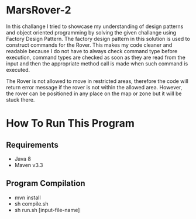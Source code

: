 # MarsRover-2

In this challange I tried to showcase my understanding of design patterns and object oriented programming by solving the given challange 
using Factory Design Pattern. The factory design pattern in this solution is used to construct commands for the Rover. This makes my code 
cleaner and readable because I do not have to always check command type before execution, command types are checked as soon as they are read
from the input and then the appropriate method call is made when such command is executed.

The Rover is not allowed to move in restricted areas, therefore the code will return error message if the rover is not within the allowed area.
However, the rover can be positioned in any place on the map or zone but it will be stuck there. 

# How To Run This Program
## Requirements
- Java 8
- Maven v3.3

## Program Compilation
- mvn install
- sh compile.sh
- sh run.sh [input-file-name]
